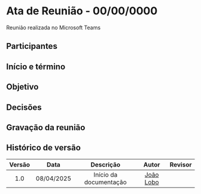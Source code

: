 # Ata de Reunião - 00/00/0000

Reunião realizada no Microsoft Teams

## Participantes

## Início e término

## Objetivo

## Decisões

## Gravação da reunião

## Histórico de versão

| Versão |    Data    |       Descrição        |                   Autor                    | Revisor |
| :----: | :--------: | :--------------------: | :----------------------------------------: | :-----: |
|  1.0   | 08/04/2025 | Início da documentação | [João Lobo](https://github.com/joaolobo10) |         |
